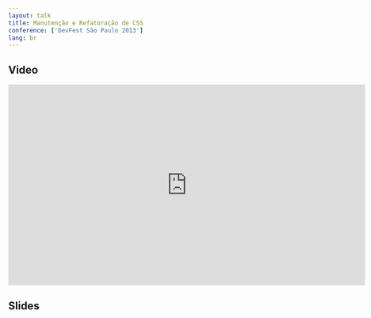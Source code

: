 ```yaml
---
layout: talk
title: Manutenção e Refatoração de CSS
conference: ['DevFest São Paulo 2013']
lang: br
---
```


## Video

<iframe width="720" height="405" src="https://www.youtube.com/embed/-HPqguVm2vw" frameborder="0" allowfullscreen></iframe>

## Slides

<script async class="speakerdeck-embed" data-id="99b4c71036aa0131ba192e6cab9ebf64" data-ratio="1.77777777777778" src="//speakerdeck.com/assets/embed.js"></script>

